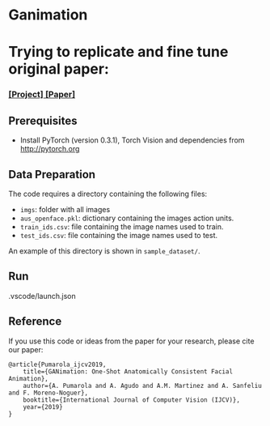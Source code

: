 # Ganimation
# Trying to replicate and fine tune original paper:
### [[Project]](http://www.albertpumarola.com/research/GANimation/index.html)[ [Paper]](https://rdcu.be/bPuaJ) 

## Prerequisites
- Install PyTorch (version 0.3.1), Torch Vision and dependencies from http://pytorch.org

## Data Preparation
The code requires a directory containing the following files:
- `imgs`: folder with all images
- `aus_openface.pkl`: dictionary containing the images action units.
- `train_ids.csv`: file containing the image names used to train.
- `test_ids.csv`: file containing the image names used to test.

An example of this directory is shown in `sample_dataset/`.

## Run
.vscode/launch.json


## Reference
If you use this code or ideas from the paper for your research, please cite our paper:
```
@article{Pumarola_ijcv2019,
    title={GANimation: One-Shot Anatomically Consistent Facial Animation},
    author={A. Pumarola and A. Agudo and A.M. Martinez and A. Sanfeliu and F. Moreno-Noguer},
    booktitle={International Journal of Computer Vision (IJCV)},
    year={2019}
}
```
